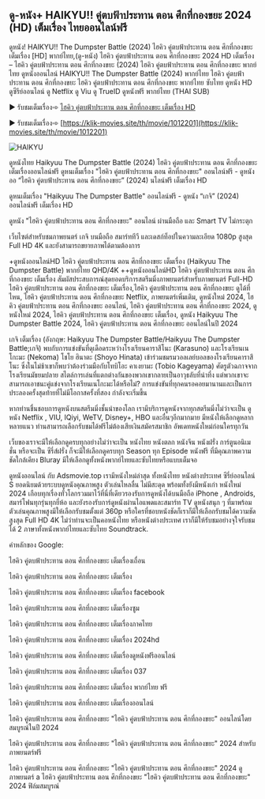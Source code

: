 ## ดู-หนัง+ HAIKYU!! คู่ตบฟ้าประทาน ตอน ศึกที่กองขยะ 2024 (HD) เต็มเรื่อง ไทยออนไลน์ฟรี

ดูหนัง! HAIKYU!! The Dumpster Battle (2024) ไฮคิว คู่ตบฟ้าประทาน ตอน ศึกที่กองขยะ เต็มเรื่อง [HD] พากย์ไทย,(ดู-หนัง) ไฮคิว คู่ตบฟ้าประทาน ตอน ศึกที่กองขยะ 2024 HD เต็มเรื่อง – ไฮคิว คู่ตบฟ้าประทาน ตอน ศึกที่กองขยะ (2024) ไฮคิว คู่ตบฟ้าประทาน ตอน ศึกที่กองขยะ พากย์ไทย ดูหนังออนไลน์ HAIKYU!! The Dumpster Battle (2024) พากย์ไทย ไฮคิว คู่ตบฟ้าประทาน ตอน ศึกที่กองขยะ ไฮคิว คู่ตบฟ้าประทาน ตอน ศึกที่กองขยะ พากย์ไทย ซับไทย ดูหนัง HD ดูซีรีย์ออนไลน์ ดู Netflix ดู Viu ดู TrueID ดูหนังฟรี พากย์ไทย (THAI SUB)

▶ รับชมเต็มเรื่อง➾ [ไฮคิว คู่ตบฟ้าประทาน ตอน ศึกที่กองขยะ เต็มเรื่อง HD](https://klik-movies.site/th/movie/1012201)

▶ รับชมเต็มเรื่อง➾ [https://klik-movies.site/th/movie/1012201](https://klik-movies.site/th/movie/1012201)


![HAIKYU](https://www.mixmaya.com/images/thumb/1716187600/thumb_20240520134738.jpeg "HAIKYU")


ดูหนังไทย Haikyuu The Dumpster Battle (2024) ไฮคิว คู่ตบฟ้าประทาน ตอน ศึกที่กองขยะ เต็มเรื่องออนไลน์ฟรี ดูหนเต็มเรื่อง "ไฮคิว คู่ตบฟ้าประทาน ตอน ศึกที่กองขยะ" ออนไลน์ฟรี - ดูหนังออ “ไฮคิว คู่ตบฟ้าประทาน ตอน ศึกที่กองขยะ” (2024) นไลน์ฟรี เต็มเรื่อง HD

ดูหนเต็มเรื่อง "Haikyuu The Dumpster Battle" ออนไลน์ฟรี - ดูหนัง “เกจิ” (2024) ออนไลน์ฟรี เต็มเรื่อง HD

ดูหนัง "ไฮคิว คู่ตบฟ้าประทาน ตอน ศึกที่กองขยะ" ออนไลน์ ผ่านมือถือ และ Smart TV ไม่กระตุก

เว็บไซต์สำหรับชมภาพยนตร์ เกจิ บนมือถือ สมาร์ททีวี และเดสก์ท็อปในความละเอียด 1080p สูงสุด Full HD 4K และยังสามารถขยายภาพได้ตามต้องการ

+ดูหนังออนไลน์HD ไฮคิว คู่ตบฟ้าประทาน ตอน ศึกที่กองขยะ เต็มเรื่อง (Haikyuu The Dumpster Battle) พากย์ไทย QHD/4K ++ดูหนังออนไลน์HD ไฮคิว คู่ตบฟ้าประทาน ตอน ศึกที่กองขยะ เต็มเรื่อง สัมผัสประสบการณ์สุดยอดบริการสตรีมมิ่งภาพยนตร์สำหรับภาพยนตร์ Full-HD ไฮคิว คู่ตบฟ้าประทาน ตอน ศึกที่กองขยะ เต็มเรื่อง,ไฮคิว คู่ตบฟ้าประทาน ตอน ศึกที่กองขยะ ดูได้ที่ไหน, ไฮคิว คู่ตบฟ้าประทาน ตอน ศึกที่กองขยะ Netflix, ภาพยนตร์เพิ่มเติม, ดูหนังใหม่ 2024, ไฮคิว คู่ตบฟ้าประทาน ตอน ศึกที่กองขยะ ออนไลน์, ไฮคิว คู่ตบฟ้าประทาน ตอน ศึกที่กองขยะ 2024, ดูหนังใหม่ 2024, ไฮคิว คู่ตบฟ้าประทาน ตอน ศึกที่กองขยะ เต็มเรื่อง, ดูหนัง Haikyuu The Dumpster Battle 2024, ไฮคิว คู่ตบฟ้าประทาน ตอน ศึกที่กองขยะ ออนไลน์ในปี 2024

เกจิ เต็มเรื่อง (อังกฤษ: Haikyuu The Dumpster Battle/Haikyuu The Dumpster Battle;เกจิ) พบกับการแข่งขันที่ดุเดือดระหว่างโรงเรียนคาราสึโนะ (Karasuno) และโรงเรียนเนโกะมะ (Nekoma) โชโย ฮินาตะ (Shoyo Hinata) เข้าร่วมชมรมวอลเลย์บอลของโรงเรียนคาราสึโนะ ซึ่งในไม่ช้าเขาก็พบว่าต้องร่วมมือกับโทบิโอะ คาเงยามะ (Tobio Kageyama) ศัตรูตัวฉกาจจากโรงเรียนมัธยมปลาย สไตล์การเล่นที่แตกต่างกันของพวกเขากลายเป็นอาวุธลับที่น่าทึ่ง แต่พวกเขาจะสามารถเอาชนะคู่แข่งจากโรงเรียนเนโกะมะได้หรือไม่? การแข่งขันที่ทุกคนรอคอยมานานและเป็นการประลองครั้งสุดท้ายที่ไม่มีโอกาสครั้งที่สอง กำลังจะเริ่มขึ้น

หากท่านชื่นชอบการดูหนังบนสตรีมมิ่งชั้นนำของโลก เรามีบริการดูหนังจากทุกสตรีมมิ่งไม่ว่าจะเป็น ดูหนัง Netflix , VIU, IQiyi, WeTV, Disney+, HBO และอื่นๆอีกมากมาย มีหนังให้เลือกดูหลากหลายแนว ท่านสามารถเลือกรับชมได้ฟรีไม่ต้องเสียเงินสมัครสมาชิก อัพเดทหนังใหม่ก่อนใครทุกวัน

เว็บของเราจะมีให้เลือกดูครบทุกอย่างไม่ว่าจะเป็น หนังไทย หนังตลก หนังจีน หนังฝรั่ง การ์ตูนอนิเมชั่น หรือจะเป็น ซีรี่ส์ฝรั่ง ก็จะมีให้เลือกดูครบทุก Season ทุก Episode หนังฟรี ที่มีคุณภาพความชัดใกล้เคียง Bluray มีให้เลือกดูทั้งหนังพากย์ไทยและซับไทยหรือแบบเต็มจอ

ดูหนังออนไลน์ กับ Adsmovie.top เรามีหนังใหม่ล่าสุด ทั้งหนังไทย หนังต่างประเทศ ซีรี่ย์ออนไลน์ S ยอดนิยมด้วยระบบดูหนังคุณภาพสูง ตัวเล่นไหลลื่น ไม่มีสะดุด พร้อมทั้งยังมีหนังเก่า หนังใหม่ 2024 เกือบทุกเรื่องทั่วโลกรวมมาไว้ที่นี่ที่เดียวรองรับการดูหนังได้บนมือถือ iPhone , Androids, สมาร์โฟนทุกรุ่นทุกยี่ห้อ และยังรองรับการ์ดูหนังผ่านไอแพดและสมาร์ท TV ดูหนังสนุก ๆ ที่มาพร้อมตัวเล่นคุณภาพสูงมีให้เลือกรับชมตั้งแต่ 360p หรือใครที่ชอบหนังชัดก็เราก็มีให้เลือกรับชมได้ความชัดสูงสุด Full HD 4K ไม่ว่าท่านจะเป็นคอหนังไทย หรือหนังต่างประเทศ เราก็มีให้รับชมอย่างจุใจรับชมได้ 2 ภาษาทั้งหนังพากย์ไทยและซับไทย Soundtrack.

คำหลักของ Google:

ไฮคิว คู่ตบฟ้าประทาน ตอน ศึกที่กองขยะ เต็มเรื่องเถื่อน

ไฮคิว คู่ตบฟ้าประทาน ตอน ศึกที่กองขยะ เต็มเรื่อง

ไฮคิว คู่ตบฟ้าประทาน ตอน ศึกที่กองขยะ เต็มเรื่อง facebook

ไฮคิว คู่ตบฟ้าประทาน ตอน ศึกที่กองขยะ เต็มเรื่องซูม

ไฮคิว คู่ตบฟ้าประทาน ตอน ศึกที่กองขยะ เต็มเรื่องภาคไทย

ไฮคิว คู่ตบฟ้าประทาน ตอน ศึกที่กองขยะ เต็มเรื่อง 2024hd

ไฮคิว คู่ตบฟ้าประทาน ตอน ศึกที่กองขยะ เต็มเรื่องดูหนังฟรีออนไลน์

ไฮคิว คู่ตบฟ้าประทาน ตอน ศึกที่กองขยะ เต็มเรื่อง 037

ไฮคิว คู่ตบฟ้าประทาน ตอน ศึกที่กองขยะ เต็มเรื่อง พากย์ไทย ฟรี

ไฮคิว คู่ตบฟ้าประทาน ตอน ศึกที่กองขยะ เต็มเรื่องออนไลน์

ไฮคิว คู่ตบฟ้าประทาน ตอน ศึกที่กองขยะ "ไฮคิว คู่ตบฟ้าประทาน ตอน ศึกที่กองขยะ" ออนไลน์โดยสมบูรณ์ในปี 2024

ไฮคิว คู่ตบฟ้าประทาน ตอน ศึกที่กองขยะ "ไฮคิว คู่ตบฟ้าประทาน ตอน ศึกที่กองขยะ" 2024 สำหรับภาพยนตร์ฟรี

ไฮคิว คู่ตบฟ้าประทาน ตอน ศึกที่กองขยะ "ไฮคิว คู่ตบฟ้าประทาน ตอน ศึกที่กองขยะ" 2024 ดูภาพยนตร์ a ไฮคิว คู่ตบฟ้าประทาน ตอน ศึกที่กองขยะ "ไฮคิว คู่ตบฟ้าประทาน ตอน ศึกที่กองขยะ" 2024 ฟิล์มสมบูรณ์
